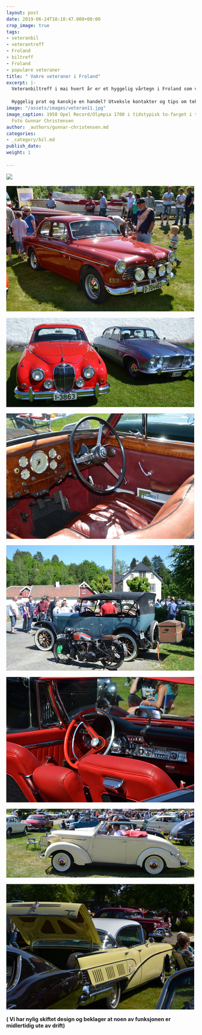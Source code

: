 ```yaml
---
layout: post
date: 2019-06-24T10:18:47.000+00:00
crop_image: true
tags:
- veteranbil
- veterantreff
- Froland
- biltreff
- Froland
- populære veteraner
title: " Vakre veteraner i Froland"
excerpt: |-
  Veteranbiltreff i mai hvert år er et hyggelig vårtegn i Froland som vokser for hvert år. På Froland i Aust-Agder skjer det hvert år i mai. Da stiller stolte bileiere fra nær og fjern med blank-pussede doninger for å bli kjent, se og bli sett. Samt å lære av hverandre.

  Hyggelig prat og kanskje en handel? Utveksle kontakter og tips om tekniske løsninger?
image: "/assets/images/veteran11.jpg"
image_caption: 1958 Opel Record/Olympia 1700 i tidstypisk to-farget i to flotte farger.
  Foto Gunnar Christensen
author: _authors/gunnar-christensen.md
categories:
- _category/bil.md
publish_date: 
weight: 1

---
```

![](/assets/images/veteran14.jpg)

![](/assets/images/veteran7.jpg)

![](/assets/images/veteran12.jpg)

![](/assets/images/veteran23.jpg)

![](/assets/images/veteran17.jpg)

![](/assets/images/veteran19.jpg)

![](/assets/images/veteran18.jpg)

![](/assets/images/veteran10.jpg)

**( Vi har nylig skiftet design og beklager at noen av funksjonen er midlertidig ute av drift)**